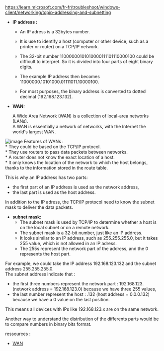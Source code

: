 https://learn.microsoft.com/fr-fr/troubleshoot/windows-client/networking/tcpip-addressing-and-subnetting

- **IP address :**<br>

    * An IP adress is a 32bytes number.<br>

    * It is use to identify a host (computer or other device, such as a printer or router) on a TCP/IP network.<br>

    * The 32-bit number 11000000101010000111101110000100 could be difficult to interpret. So it is divided into four parts of eight binary digits.<br>

    * The example IP address then becomes 11000000.10101000.01111011.10000100.<br>

    * For most purposes, the binary address is converted to dotted decimal (192.168.123.132).<br>

- **WAN:**<br>

    A Wide Area Network (WAN) is a collection of local-area networks (LANs).<br>
    A WAN is essentially a network of networks, with the Internet the world's largest WAN.

![image](https://github.com/user-attachments/assets/0646f614-4275-41c4-8aa8-d83f3eac0c5f)
    Features of WANs :<br>
      * They could be based on the TCP/IP protocol.<br>
      * They use routers to pass data packets between networks.<br>
      * A router does not know the exact location of a host.<br>
      * It only knows the location of the network to which the host belongs, thanks to the information stored in the route table.<br>

This is why an IP address has two parts:
  - the first part of an IP address is used as the network address,
  - the last part is used as the host address.<br>
 
In addition to the IP adress, the TCP/IP protocol need to know the subnet mask to deliver the data packets.

- **subnet mask:**
    * The subnet mask is used by TCP/IP to determine whether a host is on the local subnet or on a remote network.<br>
    * The subnet mask is a 32-bit number, just like an IP address.<br>
    * It looks similar to an IP address, such as 255.255.255.0, but it takes 255 value, which is not allowed in an IP adress.<br>
    * The 255s represent the network part of the address, and the 0 represents the host part.<br>

For example, we could take the IP address 192.168.123.132 and the subnet address 255.255.255.0.<br>
The subnet address indicate that :
  * the first three numbers represent the network part : 192.168.123. (network address = 192.168.123.0) because we have three 255 values,
  * the last number represent the host : .132 (host address = 0.0.0.132) because we have a 0 value on the last position.

This means all devices with IPs like 192.168.123.x are on the same network.

Another way to understand the distribution of the differents parts would be to compare numbers in binary bits format. 




ressources :
- [WAN](https://www.cisco.com/c/en/us/products/switches/what-is-a-wan-wide-area-network.html#:~:text=In%20its%20simplest%20form%2C%20a,Internet%20the%20world's%20largest%20WAN)
